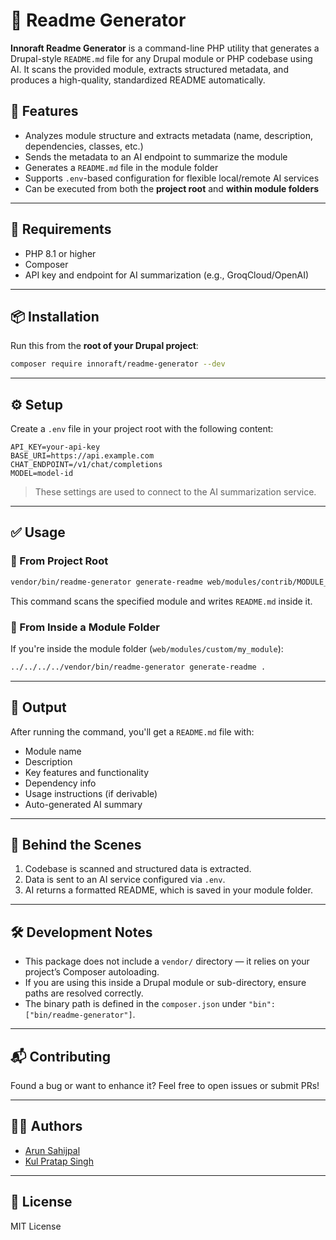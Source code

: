 # 📘 Readme Generator

**Innoraft Readme Generator** is a command-line PHP utility that generates a Drupal-style `README.md` file for any Drupal module or PHP codebase using AI. It scans the provided module, extracts structured metadata, and produces a high-quality, standardized README automatically.

## 🚀 Features

- Analyzes module structure and extracts metadata (name, description, dependencies, classes, etc.)
- Sends the metadata to an AI endpoint to summarize the module
- Generates a `README.md` file in the module folder
- Supports `.env`-based configuration for flexible local/remote AI services
- Can be executed from both the **project root** and **within module folders**

---

## 🧰 Requirements

- PHP 8.1 or higher
- Composer
- API key and endpoint for AI summarization (e.g., GroqCloud/OpenAI)

---

## 📦 Installation

Run this from the **root of your Drupal project**:

```bash
composer require innoraft/readme-generator --dev
```
---

## ⚙️ Setup

Create a `.env` file in your project root with the following content:

```dotenv
API_KEY=your-api-key
BASE_URI=https://api.example.com
CHAT_ENDPOINT=/v1/chat/completions
MODEL=model-id
```

> These settings are used to connect to the AI summarization service.

---

## ✅ Usage

### 📍 From Project Root

```bash
vendor/bin/readme-generator generate-readme web/modules/contrib/MODULE_NAME
```

This command scans the specified module and writes `README.md` inside it.

### 📁 From Inside a Module Folder

If you're inside the module folder (`web/modules/custom/my_module`):

```bash
../../../../vendor/bin/readme-generator generate-readme .
```

---

## 📂 Output

After running the command, you'll get a `README.md` file with:

- Module name
- Description
- Key features and functionality
- Dependency info
- Usage instructions (if derivable)
- Auto-generated AI summary

---

## 🤖 Behind the Scenes

1. Codebase is scanned and structured data is extracted.
2. Data is sent to an AI service configured via `.env`.
3. AI returns a formatted README, which is saved in your module folder.

---

## 🛠 Development Notes

- This package does not include a `vendor/` directory — it relies on your project’s Composer autoloading.
- If you are using this inside a Drupal module or sub-directory, ensure paths are resolved correctly.
- The binary path is defined in the `composer.json` under `"bin": ["bin/readme-generator"]`.

---

## 📬 Contributing

Found a bug or want to enhance it? Feel free to open issues or submit PRs!

---

## 🧑‍💻 Authors

- [Arun Sahijpal](mailto:arunsahijpal111@gmail.com)
- [Kul Pratap Singh](mailto:kulpratap98@gmail.com)

---

## 📄 License

MIT License